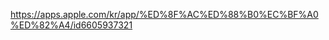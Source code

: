 [https://apps.apple.com/kr/app/%ED%8F%AC%ED%88%B0%EC%BF%A0%ED%82%A4/id6605937321
](https://software-maestro-starting-blue.github.io/redirect-ios-android/)
